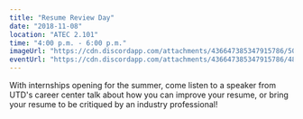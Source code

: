 ```yaml
---
title: "Resume Review Day"
date: "2018-11-08"
location: "ATEC 2.101"
time: "4:00 p.m. - 6:00 p.m."
imageUrl: "https://cdn.discordapp.com/attachments/436647385347915786/501630116950966272/resumeReviewday5.png"
eventUrl: "https://cdn.discordapp.com/attachments/436647385347915786/484122971317862445/placeholder.jpg"
---
```

With internships opening for the summer, come listen to a speaker from UTD's career center talk about how you can improve your resume, or bring your resume to be critiqued by an industry professional!
